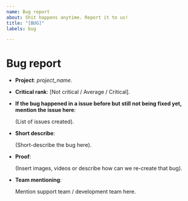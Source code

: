 ```yaml
---
name: Bug report
about: Shit happens anytime. Report it to us!
title: "[BUG]"
labels: bug

---
```


# Bug report

- __Project__: _project_name_.

- __Critical rank__: [Not critical / Average / Critical].

- __If the bug happened in a issue before but still not being fixed yet, mention the issue here__:

  (List of issues created).

- __Short describe__:

  (Short-describe the bug here).

- __Proof__:

  (Insert images, videos or describe how can we re-create that bug).

- __Team mentioning__:

  Mention support team / development team here.
